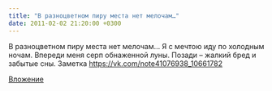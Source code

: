 ```yaml
---
title: "В разноцветном пиру места нет мелочам…"
date: 2011-02-02 21:20:00 +0300
---
```


В разноцветном пиру места нет мелочам…
Я с мечтою иду по холодным ночам.
Впереди меня серп обнаженной луны.
Позади – жалкий бред и забытые сны.
Заметка
https://vk.com/note41076938_10661782

[Вложение](https://vk.com/note41076938_10661782)
